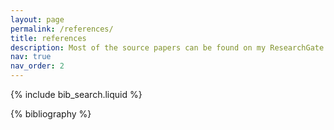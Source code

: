 ```yaml
---
layout: page
permalink: /references/
title: references
description: Most of the source papers can be found on my ResearchGate profile.
nav: true
nav_order: 2
---
```


<!-- _pages/publications.md -->

<!-- Bibsearch Feature -->

{% include bib_search.liquid %}

<div class="publications">

{% bibliography %}

</div>
